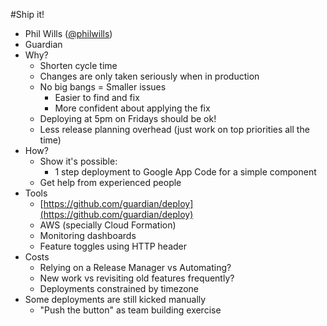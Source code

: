#Ship it!

* Phil Wills ([@philwills](http://www.twitter.com/philwills))
* Guardian
* Why?
  * Shorten cycle time
  * Changes are only taken seriously when in production
  * No big bangs = Smaller issues
    * Easier to find and fix
    * More confident about applying the fix
  * Deploying at 5pm on Fridays should be ok!
  * Less release planning overhead (just work on top priorities all the time)
* How?
  * Show it's possible:
    * 1 step deployment to Google App Code for a simple component
  * Get help from experienced people
* Tools
  * [https://github.com/guardian/deploy](https://github.com/guardian/deploy) 
  * AWS (specially Cloud Formation)
  * Monitoring dashboards
  * Feature toggles using HTTP header
* Costs
  * Relying on a Release Manager vs Automating?
  * New work vs revisiting old features frequently?
  * Deployments constrained by timezone
* Some deployments are still kicked manually
  * "Push the button" as team building exercise